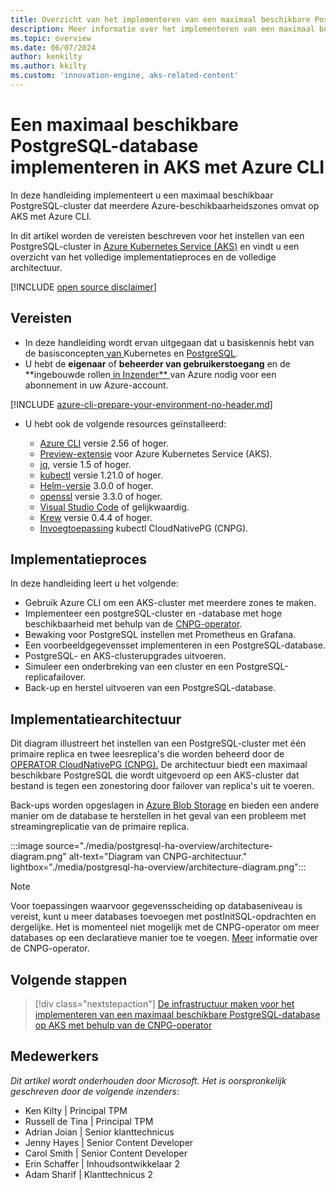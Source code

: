 ```yaml
---
title: Overzicht van het implementeren van een maximaal beschikbare PostgreSQL-database op AKS met Azure CLI
description: Meer informatie over het implementeren van een maximaal beschikbare PostgreSQL-database op AKS met behulp van de CloudNativePG-operator.
ms.topic: overview
ms.date: 06/07/2024
author: kenkilty
ms.author: kkilty
ms.custom: 'innovation-engine, aks-related-content'
---
```

# Een maximaal beschikbare PostgreSQL-database implementeren in AKS met Azure CLI

In deze handleiding implementeert u een maximaal beschikbaar PostgreSQL-cluster dat meerdere Azure-beschikbaarheidszones omvat op AKS met Azure CLI.

In dit artikel worden de vereisten beschreven voor het instellen van een PostgreSQL-cluster in [Azure Kubernetes Service (AKS)][what-is-aks] en vindt u een overzicht van het volledige implementatieproces en de volledige architectuur.

[!INCLUDE [open source disclaimer](./includes/open-source-disclaimer.md)]

## Vereisten

* In deze handleiding wordt ervan uitgegaan dat u basiskennis hebt van de basisconcepten[ van ][core-kubernetes-concepts]Kubernetes en [PostgreSQL][postgresql].
* U hebt de **eigenaar** of **beheerder van gebruikerstoegang** en de **ingebouwde rollen[ in Inzender** ][azure-roles]van Azure nodig voor een abonnement in uw Azure-account.

[!INCLUDE [azure-cli-prepare-your-environment-no-header.md](~/reusable-content/azure-cli/azure-cli-prepare-your-environment-no-header.md)]

* U hebt ook de volgende resources geïnstalleerd:

  * [Azure CLI](/cli/azure/install-azure-cli) versie 2.56 of hoger.
  * [Preview-extensie][aks-preview] voor Azure Kubernetes Service (AKS).
  * [jq][jq], versie 1.5 of hoger.
  * [kubectl][install-kubectl] versie 1.21.0 of hoger.
  * [Helm-versie][install-helm] 3.0.0 of hoger.
  * [openssl][install-openssl] versie 3.3.0 of hoger.
  * [Visual Studio Code][install-vscode] of gelijkwaardig.
  * [Krew][install-krew] versie 0.4.4 of hoger.
  * [Invoegtoepassing][cnpg-plugin] kubectl CloudNativePG (CNPG).

## Implementatieproces

In deze handleiding leert u het volgende:

* Gebruik Azure CLI om een AKS-cluster met meerdere zones te maken.
* Implementeer een postgreSQL-cluster en -database met hoge beschikbaarheid met behulp van de [CNPG-operator][cnpg-plugin].
* Bewaking voor PostgreSQL instellen met Prometheus en Grafana.
* Een voorbeeldgegevensset implementeren in een PostgreSQL-database.
* PostgreSQL- en AKS-clusterupgrades uitvoeren.
* Simuleer een onderbreking van een cluster en een PostgreSQL-replicafailover.
* Back-up en herstel uitvoeren van een PostgreSQL-database.

## Implementatiearchitectuur

Dit diagram illustreert het instellen van een PostgreSQL-cluster met één primaire replica en twee leesreplica's die worden beheerd door de [OPERATOR CloudNativePG (CNPG).](https://cloudnative-pg.io/) De architectuur biedt een maximaal beschikbare PostgreSQL die wordt uitgevoerd op een AKS-cluster dat bestand is tegen een zonestoring door failover van replica's uit te voeren.

Back-ups worden opgeslagen in [Azure Blob Storage](/azure/storage/blobs/) en bieden een andere manier om de database te herstellen in het geval van een probleem met streamingreplicatie van de primaire replica.

:::image source="./media/postgresql-ha-overview/architecture-diagram.png" alt-text="Diagram van CNPG-architectuur." lightbox="./media/postgresql-ha-overview/architecture-diagram.png":::

> [!NOTE]
> Voor toepassingen waarvoor gegevensscheiding op databaseniveau is vereist, kunt u meer databases toevoegen met postInitSQL-opdrachten en dergelijke. Het is momenteel niet mogelijk met de CNPG-operator om meer databases op een declaratieve manier toe te voegen.
[Meer](https://github.com/cloudnative-pg/cloudnative-pg) informatie over de CNPG-operator. 

## Volgende stappen

> [!div class="nextstepaction"]
> [De infrastructuur maken voor het implementeren van een maximaal beschikbare PostgreSQL-database op AKS met behulp van de CNPG-operator][create-infrastructure]

## Medewerkers

*Dit artikel wordt onderhouden door Microsoft. Het is oorspronkelijk geschreven door de volgende inzenders*:

* Ken Kilty | Principal TPM
* Russell de Tina | Principal TPM
* Adrian Joian | Senior klanttechnicus
* Jenny Hayes | Senior Content Developer
* Carol Smith | Senior Content Developer
* Erin Schaffer | Inhoudsontwikkelaar 2
* Adam Sharif | Klanttechnicus 2

<!-- LINKS -->
[what-is-aks]: ./what-is-aks.md
[postgresql]: https://www.postgresql.org/
[core-kubernetes-concepts]: ./concepts-clusters-workloads.md
[azure-roles]: /azure/role-based-access-control/built-in-roles
[aks-preview]: ./draft.md#install-the-aks-preview-azure-cli-extension
[jq]: https://jqlang.github.io/jq/
[install-kubectl]: https://kubernetes.io/docs/tasks/tools/install-kubectl/
[install-helm]: https://helm.sh/docs/intro/install/
[install-openssl]: https://www.openssl.org/
[install-vscode]: https://code.visualstudio.com/Download
[install-krew]: https://krew.sigs.k8s.io/
[cnpg-plugin]: https://cloudnative-pg.io/documentation/current/kubectl-plugin/#using-krew
[create-infrastructure]: ./create-postgresql-ha.md
